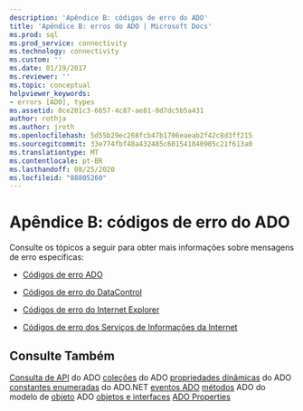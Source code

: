 ```yaml
---
description: 'Apêndice B: códigos de erro do ADO'
title: 'Apêndice B: erros do ADO | Microsoft Docs'
ms.prod: sql
ms.prod_service: connectivity
ms.technology: connectivity
ms.custom: ''
ms.date: 01/19/2017
ms.reviewer: ''
ms.topic: conceptual
helpviewer_keywords:
- errors [ADO], types
ms.assetid: 0ce201c3-6657-4c87-ae81-0d7dc5b5a431
author: rothja
ms.author: jroth
ms.openlocfilehash: 5d55b29ec268fcb47b1706eaeab2f42c8d3ff215
ms.sourcegitcommit: 33e774fbf48a432485c601541840905c21f613a0
ms.translationtype: MT
ms.contentlocale: pt-BR
ms.lasthandoff: 08/25/2020
ms.locfileid: "88805260"
---
```

# <a name="appendix-b-ado-error-codes"></a>Apêndice B: códigos de erro do ADO
Consulte os tópicos a seguir para obter mais informações sobre mensagens de erro específicas:

-   [Códigos de erro ADO](./ado-error-codes.md)

-   [Códigos de erro do DataControl](./datacontrol-error-codes.md)

-   [Códigos de erro do Internet Explorer](./internet-explorer-error-codes.md)

-   [Códigos de erro dos Serviços de Informações da Internet](./internet-information-services-error-codes.md)

## <a name="see-also"></a>Consulte Também
 [Consulta de API](../../reference/ado-api/ado-api-reference.md) do ADO [coleções](../../reference/ado-api/ado-collections.md) do ADO [propriedades dinâmicas](../../reference/ado-api/ado-dynamic-properties.md) do ADO [constantes enumeradas](../../reference/ado-api/ado-enumerated-constants.md) do ADO.NET [eventos ADO](../../reference/ado-api/ado-events.md) [métodos](../../reference/ado-api/ado-methods.md) ADO do modelo de [objeto](../../reference/ado-api/ado-object-model.md) ADO [objetos e interfaces](../../reference/ado-api/ado-objects-and-interfaces.md) [ADO Properties](../../reference/ado-api/ado-properties.md)